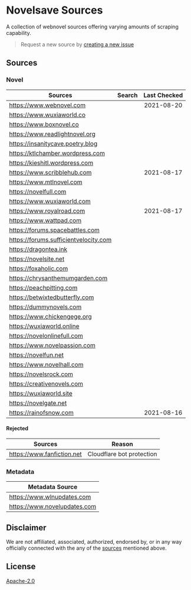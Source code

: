 # Novelsave Sources

A collection of webnovel sources offering varying amounts of scraping capability.

> Request a new source by [creating a new issue](https://github.com/mHaisham/novelsave_sources/issues/new/choose)

## Sources

### Novel

| Sources                               | Search | Last Checked |
| ------------------------------------- | :----: | :--: |
| https://www.webnovel.com              |        | 2021-08-20 |
| https://www.wuxiaworld.co             |        |  |
| https://www.boxnovel.co               |        |  |
| https://www.readlightnovel.org        |        |  |
| https://insanitycave.poetry.blog      |        |  |
| https://ktlchamber.wordpress.com      |        |  |
| https://kieshitl.wordpress.com        |        |  |
| https://www.scribblehub.com           |        | 2021-08-17 |
| https://www.mtlnovel.com              |        |  |
| https://novelfull.com                 |        |  |
| https://www.wuxiaworld.com            |        |  |
| https://www.royalroad.com             |        | 2021-08-17 |
| https://www.wattpad.com               |        |  |
| https://forums.spacebattles.com       |        |  |
| https://forums.sufficientvelocity.com |        |  |
| https://dragontea.ink                 |        |  |
| https://novelsite.net                 |        |  |
| https://foxaholic.com                 |        |  |
| https://chrysanthemumgarden.com       |        |  |
| https://peachpitting.com              |        |  |
| https://betwixtedbutterfly.com        |        |  |
| https://dummynovels.com               |        |  |
| https://www.chickengege.org           |        |  |
| https://wuxiaworld.online             |        |  |
| https://novelonlinefull.com           |        |  |
| https://www.novelpassion.com          |        |  |
| https://novelfun.net                  |        |  |
| https://www.novelhall.com             |        |  |
| https://novelsrock.com                |        |  |
| https://creativenovels.com            |        |  |
| https://wuxiaworld.site               |        |  |
| https://novelgate.net                 |        |  |
| https://rainofsnow.com                |        | 2021-08-16 |

#### Rejected

| Sources                                   | Reason                    |
| ----------------------------------------- | ------------------------- |
| https://www.fanfiction.net                | Cloudflare bot protection |

### Metadata

| Metadata Source              |
| ---------------------------- |
| https://www.wlnupdates.com   |
| https://www.novelupdates.com |

## Disclaimer

We are not affiliated, associated, authorized, endorsed by, or in any way officially connected with the any of the [sources](#sources) mentioned above.

## License

[Apache-2.0](https://github.com/mHaisham/novelsave_sources/blob/master/LICENSE)